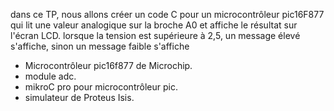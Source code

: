 dans ce TP, nous allons créer un code C pour un microcontrôleur pic16F877 qui lit une valeur analogique sur la broche A0 et affiche le résultat sur l'écran LCD.
lorsque la tension est supérieure à 2,5, un message élevé s'affiche, sinon un message faible s'affiche

- Microcontrôleur pic16f877 de Microchip.
- module adc.
- mikroC pro pour microcontrôleur pic.
- simulateur de Proteus Isis.

